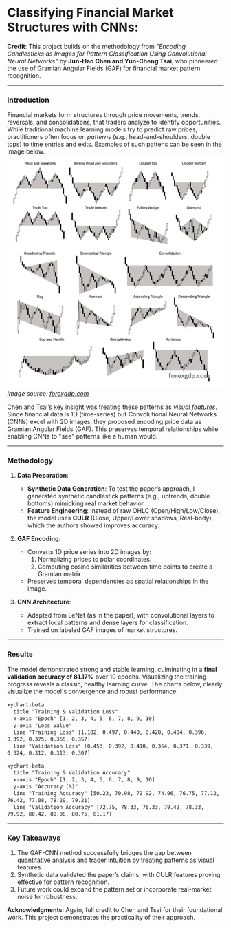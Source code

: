 # Classifying Financial Market Structures with CNNs:
**Credit**: This project builds on the methodology from *"Encoding Candlesticks as Images for Pattern Classification Using Convolutional Neural Networks"* by **Jun-Hao Chen and Yun-Cheng Tsai**, who pioneered the use of Gramian Angular Fields (GAF) for financial market pattern recognition.

---

### **Introduction**
Financial markets form structures through price movements, trends, reversals, and consolidations, that traders analyze to identify opportunities. While traditional machine learning models try to predict raw prices, practitioners often focus on *patterns* (e.g., head-and-shoulders, double tops) to time entries and exits. Examples of such pattens can be seen in the image below.
![A collection of technical analysis chart patterns](image.png)
*Image source: [forexgdp.com](https://www.forexgdp.com/learn/chart-patterns/)*

Chen and Tsai’s key insight was treating these patterns as *visual features*. Since financial data is 1D (time-series) but Convolutional Neural Networks (CNNs) excel with 2D images, they proposed encoding price data as Gramian Angular Fields (GAF). This preserves temporal relationships while enabling CNNs to "see" patterns like a human would.

---

### **Methodology**
1. **Data Preparation**:
    - **Synthetic Data Generation**: To test the paper’s approach, I generated synthetic candlestick patterns (e.g., uptrends, double bottoms) mimicking real market behavior.
    - **Feature Engineering**: Instead of raw OHLC (Open/High/Low/Close), the model uses **CULR** (Close, Upper/Lower shadows, Real-body), which the authors showed improves accuracy.

2. **GAF Encoding**:
    - Converts 1D price series into 2D images by:
        1. Normalizing prices to polar coordinates.
        2. Computing cosine similarities between time points to create a Gramian matrix.
    - Preserves temporal dependencies as spatial relationships in the image.

3. **CNN Architecture**:
    - Adapted from LeNet (as in the paper), with convolutional layers to extract local patterns and dense layers for classification.
    - Trained on labeled GAF images of market structures.

---

### **Results**
The model demonstrated strong and stable learning, culminating in a **final validation accuracy of 81.17%** over 10 epochs. Visualizing the training progress reveals a classic, healthy learning curve. The charts below, clearly visualize the model's convergence and robust performance.

```mermaid
xychart-beta
  title "Training & Validation Loss"
  x-axis "Epoch" [1, 2, 3, 4, 5, 6, 7, 8, 9, 10]
  y-axis "Loss Value"
  line "Training Loss" [1.182, 0.497, 0.440, 0.428, 0.404, 0.396, 0.392, 0.375, 0.365, 0.357]
  line "Validation Loss" [0.453, 0.392, 0.410, 0.364, 0.371, 0.339, 0.324, 0.312, 0.313, 0.307]
```

```mermaid
xychart-beta
  title "Training & Validation Accuracy"
  x-axis "Epoch" [1, 2, 3, 4, 5, 6, 7, 8, 9, 10]
  y-axis "Accuracy (%)"
  line "Training Accuracy" [50.23, 70.98, 72.92, 74.96, 76.75, 77.12, 76.42, 77.08, 78.29, 79.21]
  line "Validation Accuracy" [72.75, 78.33, 76.33, 79.42, 78.33, 79.92, 80.42, 80.08, 80.75, 81.17]

```
---

### **Key Takeaways**
1. The GAF-CNN method successfully bridges the gap between quantitative analysis and trader intuition by treating patterns as visual features.
2. Synthetic data validated the paper’s claims, with CULR features proving effective for pattern recognition.
3. Future work could expand the pattern set or incorporate real-market noise for robustness.

**Acknowledgments**: Again, full credit to Chen and Tsai for their foundational work. This project demonstrates the practicality of their approach.